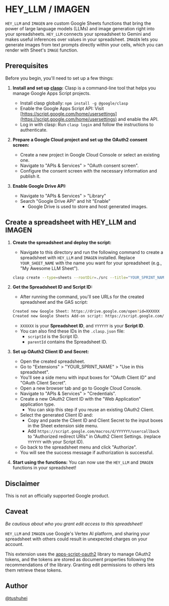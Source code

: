 # HEY_LLM / IMAGEN

`HEY_LLM` and `IMAGEN` are custom Google Sheets functions that bring the power of large language models (LLMs) and image generation right into your spreadsheets. `HEY_LLM` connects your spreadsheet to Gemini and makes useful inferences over values in your spreadsheet. `IMAGEN` lets you generate images from text prompts directly within your cells, which you can render with Sheet's `IMAGE` function.

## Prerequisites

Before you begin, you'll need to set up a few things:

1. **Install and set up [clasp](https://github.com/google/clasp):** Clasp is a command-line tool that helps you manage Google Apps Script projects.
    - Install clasp globally: `npm install -g @google/clasp`
    - Enable the Google Apps Script API: Visit [https://script.google.com/home/usersettings](https://script.google.com/home/usersettings) and enable the API.
    - Log in with clasp: Run `clasp login` and follow the instructions to authenticate.

2. **Prepare a Google Cloud project and set up the OAuth2 consent screen:**
    - Create a new project in Google Cloud Console or select an existing one.
    - Navigate to "APIs & Services" > "OAuth consent screen".
    - Configure the consent screen with the necessary information and publish it.

3. **Enable Google Drive API:**
    - Navigate to "APIs & Services" > "Library"
    - Search "Google Drive API" and hit "Enable"
        - Google Drive is used to store and host generated images.

## Create a spreadsheet with HEY_LLM and IMAGEN

1. **Create the spreadsheet and deploy the script:**
    - Navigate to this directory and run the following command to create a spreadsheet with `HEY_LLM` and `IMAGEN` installed. Replace `YOUR_SHEET_NAME` with the name you want for your spreadsheet (e.g., "My Awesome LLM Sheet").

    ```bash
    clasp create --type=sheets --rootDir=./src --title="YOUR_SPRINT_NAME" && mv ./src/.clasp.json . && clasp push -f
    ```

2. **Get the Spreadsheet ID and Script ID:**
    - After running the command, you'll see URLs for the created spreadsheet and the GAS script:

    ```bash
    Created new Google Sheet: https://drive.google.com/open?id=XXXXXX
    Created new Google Sheets Add-on script: https://script.google.com/d/YYYYYY/edit
    ```

    - `XXXXXX` is your **Spreadsheet ID**, and `YYYYYY` is your **Script ID**.
    - You can also find these IDs in the `.clasp.json` file:
        - `scriptId` is the Script ID.
        - `parentId` contains the Spreadsheet ID.

3. **Set up OAuth2 Client ID and Secret:**
    - Open the created spreadsheet.
    - Go to "Extensions" > "YOUR_SPRINT_NAME" > "Use in this spreadsheet".
    - You'll see a side menu with input boxes for "OAuth Client ID" and "OAuth Client Secret".
    - Open a new browser tab and go to Google Cloud Console.
    - Navigate to "APIs & Services" > "Credentials".
    - Create a new OAuth2 Client ID with the "Web Application" application type.
        - You can skip this step if you reuse an existing OAuth2 Client.
    - Select the generated Client ID and:
        - Copy and paste the Client ID and Client Secret to the input boxes in the Sheet extension side menu.
        - Add `https://script.google.com/macros/d/YYYYYY/usercallback` to "Authorized redirect URIs" in OAuth2 Client Settings. (replace `YYYYYY` with your Script ID).
    - Go back to the spreadsheet menu and click "Authorize".
    - You will see the success message if authorization is successful.

4. **Start using the functions:**
    You can now use the `HEY_LLM` and `IMAGEN` functions in your spreadsheet!

## Disclaimer

This is not an officially supported Google product.

## Caveat

*Be cautious about who you grant edit access to this spreadsheet!*

`HEY_LLM` and `IMAGEN` use Google's Vertex AI platform, and sharing your spreadsheet with others could result in unexpected charges on your account.

This extension uses the [apps-script-oauth2](https://github.com/googleworkspace/apps-script-oauth2) library to manage OAuth2 tokens, and the tokens are stored as document properties following the recommendations of the library. Granting edit permissions to others lets them retrieve these tokens.

## Author

[@tushuhei](https://github.com/tushuhei)
